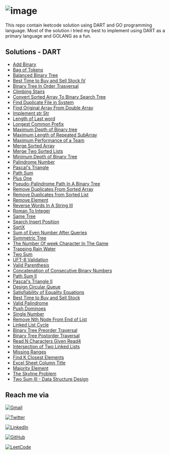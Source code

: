 # ![image](https://drive.google.com/uc?export=view&id=1dB-zc6mm2gBZQsOPqDWXRFPqDdrtv4d-)

This repo contain leetcode solution using DART and GO programming language. Most of the solution i tried my best to implement using DART as a primary language and GOLANG as a fun.

## Solutions - DART

- [Add Binary](AddBinary/add_binary.dart)
- [Bag of Tokens](BagOfTokens/bag_of_tokens.dart)
- [Balanced Binary Tree](BalancedBinaryTree\balanced_binary_tree.dart)
- [Best Time to Buy and Sell Stock IV](BestTimeToBuyAndSellStock_IV/best_time_to_buy_and_sell_stock_IV.dart)
- [Binary Tree In Order Trasversal](BinaryTreeInOrderTrasversel/binary_tree_inorder_trasversal.dart)
- [Climbing Stairs](ClimbingStairs/climbing_stairs.dart)
- [Convert Sorted Array To Binary Search Tree](ConvertSortedArrayToBinarySearchTree/convert_sorted_array_to_binary_search_tree.dart)
- [Find Duplicate File in System](FindDuplicateFileInSystem/find_duplicate_file_in_system.dart)
- [Find Original Array From Double Array](FindOriginalArrayFromDoubledArray/find_original_array_from_doubled_array.dart)
- [Implement str Str](ImplementstrStr/implement_strStr.dart)
- [Length of Last word](LengthOfLastWord/length_of_last_word.dart)
- [Longest Common Prefix](LongestCommonPrefix/longest_common_prefix.dart)
- [Maximum Depth of Binary tree](MaximumDepthOfBinaryTree/maximum_depth_of_binary_tree.dart)
- [Maximum Length of Repeated SubArray](MaximumLengthofRepeatedSubarray/maximum_length_of_repeated_subarray.dart)
- [Maximum Performance of a Team](MaximumPerformanceofaTeam/maximum_performance_of_a_team.dart)
- [Merge Sorted Array](MergeSortedArray/merge_sorted_array.dart)
- [Merge Two Sorted Lists](MergeTwoSortedLists/merge_two_sorted_lists.dart)
- [Minimum Depth of Binary Tree](MinimumDepthofBinaryTree/minimum_depth_of_binary_tree.dart)
- [Palindrome Number](PalindromeNumber/palindrome_number.dart)
- [Pascal's Triangle](Pascal'sTriangle/pascals_triangle.dart)
- [Path Sum](PathSum/path_sum.dart)
- [Plus One](PlusOne/plus_one.dart)
- [Pseudo-Palindrome Path In A Binary Tree](Pseudo-PalindromicPathsInABinaryTree/pseudo_palindromic_paths_in_a_binary_tree.dart)
- [Remove Duplicates From Sorted Array](RemoveDuplicatesfromSortedArray/remove_duplicates_from_sorted_array.dart)
- [Remove Duplicates from Sorted List](RemoveDuplicatesfromSortedList/remove_duplicates_from_sorted_list.dart)
- [Remove Element](RemoveElement/remove_element.dart)
- [Reverse Words In A String III](ReverseWordsInAString_III/reverse_words_in_a_string_III.dart)
- [Roman To Integer](RomanToInteger/roman_to_integer.dart)
- [Same Tree](SameTree/same_tree.dart)
- [Search Insert Position](SearchInsertPosition/search_insert_position.dart)
- [SqrtX](SqrtX/sqrt_x.dart)
- [Sum of Even Number After Queries](SumofEvenNumbersAfterQueries/sum_of_even_numbers_after_queries.dart)
- [Symmetric Tree](SymmetricTree/symmetric_tree.dart)
- [The Number Of week Character In The Game](TheNumberOfWeekCharactersInTheGame/the_number_of_week_characters_in_the_game.dart)
- [Trapping Rain Water](TrappingRainWater/trapping_rain_water.dart)
- [Two Sum](TwoSum/twosum.dart)
- [UFT-8 Validation](UTF-8Validation/uft_8_validation.dart)
- [Valid Parenthesis](ValidParentheses/valid_parentheses.dart)
- [Concatenation of Consecutive Binary Numbers](ConcatenationofConsecutiveBinaryNumbers/concatenation_of_consecutive_binary_numbers.dart)
- [Path Sum II](PathSumII/path_sum_II.dart)
- [Pascal's Triangle II](Pascal'sTriangle-II/pascals_riangle_II.dart)
- [Design Circular Queue](DesignCircularQueue/design_circular_queue.dart)
- [Satisfiability of Equality Equations](SatisfiabilityOfEqualityEquations/satisfiability_of_equality_equations.dart)
- [Best Time to Buy and Sell Stock](BestTimeToBuyAndSellStock/best_time_to_buy_and_sell_stock.dart)
- [Valid Palindrome](ValidPalindrome/valid_palindrome.dart)
- [Push Dominoes](PushDominoes/push_dominoes.dart)
- [Single Number](SingleNumber/single_number.dart)
- [Remove Nth Node From End of List](RemoveNthNodeFromEndOfList/remove_nth_node_from_end_of_list.dart)
- [Linked List Cycle](LinkedListCycle/linked_list_cycle.dart)
- [Binary Tree Preorder Traversal](BinaryTreePreorderTraversal/binary_tree_preorder_traversal.dart)
- [Binary Tree Postorder Traversal](BinaryTreePostorderTraversal/binary_tree_postorder_traversal.dart)
- [Read N Characters Given Read4](ReadNCharactersGivenRead4/read_n_characters_given_read4.dart)
- [Intersection of Two Linked Lists](IntersectionOfTwoLinkedLists/intersection_of_two_linked_lists.dart)
- [Missing Ranges](MissingRanges/missing_ranges.dart)
- [Find K Closest Elements](FindKClosestElements/find_k_closest_elements.dart)
- [Excel Sheet Column Title](ExcelSheetColumnTitle/excel_sheet_column_title.dart)
- [Majority Element](MajorityElement/majority_element.dart)
- [The Skyline Problem](TheSkylineProblem/the_skyline_problem.dart)
- [Two Sum III - Data Structure Design](TwoSum-III-DataStructureDesign/two_sum_III_data_structure_design.dart)

## Reach me via

[![Gmail](https://img.shields.io/badge/Gmail-D14836?style=for-the-badge&logo=gmail&logoColor=white)](https://ayoubzulfiqar3@gmail.com)

[![Twitter](https://img.shields.io/badge/Twitter-%231DA1F2.svg?style=for-the-badge&logo=Twitter&logoColor=white)](https://twitter.com/ayoub_zulfiqar)

[![LinkedIn](https://img.shields.io/badge/linkedin-%230077B5.svg?style=for-the-badge&logo=linkedin&logoColor=white)](https://www.linkedin.com/in/ayoubzulfiqar/)

[![GitHub](https://img.shields.io/badge/github-%23121011.svg?style=for-the-badge&logo=github&logoColor=white)](https://github.com/ayoubzulfiqar)

[![LeetCode](https://img.shields.io/badge/LeetCode-000000?style=for-the-badge&logo=LeetCode&logoColor=#d16c06)](https://leetcode.com/ayoubzulfiqar/)
